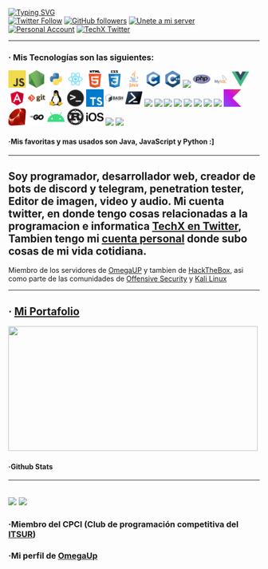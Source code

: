 [![Typing SVG](https://readme-typing-svg.demolab.com?font=Fira+Code&pause=1000&color=676767&width=435&lines=TechX+%7C+Ulises+L+Camacho;Pentester+%7C+Hacker)](https://git.io/typing-svg)<br>
[![Twitter Follow](https://img.shields.io/twitter/follow/Mr__TechX?color=%231DA1F2&label=Mr.%20TechX&logo=twitter&logoColor=%231DA1F2&style=for-the-badge)](https://twitter.com/Mr__TechX)
[![GitHub followers](https://img.shields.io/github/followers/Mr-TechX?color=%23181717&label=Github%20%7C%20Follow&logo=Github&style=for-the-badge)](http://bit.ly/github_techX)
[![Unete a mi server](https://img.shields.io/discord/738105124597137461?color=%235865F2&label=Unete%20a%20mi%20servidor&logo=Discord&style=for-the-badge)](https://discord.gg/R3bgKtMsSH)
[![Personal Account](https://img.shields.io/twitter/follow/ulises__camacho?color=%231DA1F2&label=Personal%20Account&logo=twitter&logoColor=%231DA1F2&style=for-the-badge)](https://twitter.com/ulises__camacho)
[![TechX Twitter](https://pbs.twimg.com/profile_banners/1370653756468166657/1626578835/1500x500)](https://twitter.com/Mr_TechX)

---
### · Mis Tecnologías son las siguientes:
<img height="35" src="https://raw.githubusercontent.com/github/explore/80688e429a7d4ef2fca1e82350fe8e3517d3494d/topics/javascript/javascript.png"> <img height="35" src="https://raw.githubusercontent.com/github/explore/80688e429a7d4ef2fca1e82350fe8e3517d3494d/topics/nodejs/nodejs.png">
<img height="35" src="https://raw.githubusercontent.com/github/explore/80688e429a7d4ef2fca1e82350fe8e3517d3494d/topics/python/python.png">
<img height="35" src="https://raw.githubusercontent.com/github/explore/80688e429a7d4ef2fca1e82350fe8e3517d3494d/topics/react/react.png">
<img height="35" src="https://raw.githubusercontent.com/github/explore/80688e429a7d4ef2fca1e82350fe8e3517d3494d/topics/html/html.png">
<img height="35" src="https://raw.githubusercontent.com/github/explore/80688e429a7d4ef2fca1e82350fe8e3517d3494d/topics/css/css.png">
<img height="35" src="https://raw.githubusercontent.com/github/explore/80688e429a7d4ef2fca1e82350fe8e3517d3494d/topics/java/java.png">
<img height="35" src="https://raw.githubusercontent.com/github/explore/80688e429a7d4ef2fca1e82350fe8e3517d3494d/topics/c/c.png">
<img height="35" src="https://raw.githubusercontent.com/github/explore/80688e429a7d4ef2fca1e82350fe8e3517d3494d/topics/cpp/cpp.png">
<img height="35" src="https://iconape.com/wp-content/png_logo_vector/c.png">
<img height="35" src="https://raw.githubusercontent.com/github/explore/80688e429a7d4ef2fca1e82350fe8e3517d3494d/topics/php/php.png">
<img height="35" src="https://raw.githubusercontent.com/github/explore/80688e429a7d4ef2fca1e82350fe8e3517d3494d/topics/mysql/mysql.png">
<img height="35" src="https://raw.githubusercontent.com/github/explore/80688e429a7d4ef2fca1e82350fe8e3517d3494d/topics/vue/vue.png">
<img height="35" src="https://raw.githubusercontent.com/github/explore/80688e429a7d4ef2fca1e82350fe8e3517d3494d/topics/angular/angular.png">
<img height="35" src="https://raw.githubusercontent.com/github/explore/80688e429a7d4ef2fca1e82350fe8e3517d3494d/topics/git/git.png">
<img height="35" src="https://raw.githubusercontent.com/github/explore/80688e429a7d4ef2fca1e82350fe8e3517d3494d/topics/linux/linux.png">
<img height="35" src="https://raw.githubusercontent.com/github/explore/80688e429a7d4ef2fca1e82350fe8e3517d3494d/topics/terminal/terminal.png">
<img height="35" src="https://raw.githubusercontent.com/github/explore/80688e429a7d4ef2fca1e82350fe8e3517d3494d/topics/typescript/typescript.png">
<img height="35" src="https://raw.githubusercontent.com/github/explore/80688e429a7d4ef2fca1e82350fe8e3517d3494d/topics/bash/bash.png">
<img height="35" src="https://raw.githubusercontent.com/github/explore/80688e429a7d4ef2fca1e82350fe8e3517d3494d/topics/powershell/powershell.png">
<img height="35" src="https://thumbs.dreamstime.com/b/icono-del-c%C3%B3digo-binario-estilo-simple-en-aislado-el-fondo-blanco-141523573.jpg">
<img height="35" src="https://e7.pngegg.com/pngimages/600/114/png-clipart-dragon-kali-linux-android-linux-logo-silhouette-thumbnail.png">
<img height="35" src="https://yt3.ggpht.com/-XW1x_JT1g24/AAAAAAAAAAI/AAAAAAAAAAA/lMWjeVh_HEw/s900-c-k-no/photo.jpg">
<img height="35" src="https://static.wixstatic.com/media/6a4a49_2bc602dcc9fd45d9924981d075a9b689~mv2.jpg/v1/fit/w_780%2Ch_780%2Cal_c%2Cq_80/file.png">
<img height="35" src="https://thumbs.dreamstime.com/b/malware-icon-trendy-modern-flat-linear-vector-malware-icon-w-malware-icon-trendy-modern-flat-linear-vector-malware-icon-130953859.jpg">
<img height="35" src="https://www.cours-gratuit.com/images/categoryintro/545/id-545-1.png">
<img height="35" src="https://static.vecteezy.com/system/resources/previews/009/023/893/non_2x/plc-logo-plc-letter-plc-letter-logo-design-initials-plc-logo-linked-with-circle-and-uppercase-monogram-logo-plc-typography-for-technology-business-and-real-estate-brand-vector.jpg">
<img height="35" src="https://i.gyazo.com/cbd842b3bb3002fdbc59f10cd69c52e5.png"> <img height="35" src="https://raw.githubusercontent.com/github/explore/80688e429a7d4ef2fca1e82350fe8e3517d3494d/topics/kotlin/kotlin.png"> <img height="35" src="https://raw.githubusercontent.com/github/explore/80688e429a7d4ef2fca1e82350fe8e3517d3494d/topics/ruby/ruby.png"> <img height="35" src="https://raw.githubusercontent.com/github/explore/80688e429a7d4ef2fca1e82350fe8e3517d3494d/topics/go/go.png"> <img height="35" src="https://raw.githubusercontent.com/github/explore/80688e429a7d4ef2fca1e82350fe8e3517d3494d/topics/android/android.png"> <img height="35" src="https://raw.githubusercontent.com/github/explore/80688e429a7d4ef2fca1e82350fe8e3517d3494d/topics/rust/rust.png"> <img height="35" src="https://raw.githubusercontent.com/github/explore/80688e429a7d4ef2fca1e82350fe8e3517d3494d/topics/ios/ios.png"> <img height="35" src="https://i.pinimg.com/originals/8c/b1/8c/8cb18c72082d13eb581cf6d452e8e266.png"> <img height="35" src="https://elbinario.net/wp-content/uploads/2014/05/Hacker-logo.sh-600x600.png">
<!-- <img height="35" src=""> -->

#### ·Mis favoritas y mas usados son Java, JavaScript y Python :]

---
Soy programador, desarrollador web, creador de bots de discord y telegram, penetration tester, Editor de imagen, video y audio.
Mi cuenta twitter, en donde tengo cosas relacionadas a la programacion e informatica [TechX en Twitter](https://twitter.com/Mr__TechX), Tambien tengo mi [cuenta personal](https://twitter.com/Ulises__Camacho) donde subo cosas de mi vida cotidiana.
----

Miembro de los servidores de [OmegaUP](https://discord.gg/HexvCccwSx) y tambien de [HackTheBox](https://discord.gg/hackthebox), asi como parte de las comunidades de [Offensive Security](https://discord.gg/offsec) y [Kali Linux](https://discord.gg/d9vUPd7W9w) 

---
## · [Mi Portafolio](https://mr-techx.github.io/)
<img src="https://pbs.twimg.com/media/FKIKf6RVkAE3ekB?format=jpg&name=large" href="https://mr-techx.github.io/" width="500px" height="250px">

#### ·Github Stats
---
<!-- <img src="https://github-readme-stats.vercel.app/api?username=Mr-TechX&show_icons=true&theme=radical&count_private=true&include_all_commits=true"><img src="https://github-readme-stats.vercel.app/api/top-langs/?username=Mr-TechX&theme=radical&langs_count=5"> <br> -->

<img src="https://github-readme-stats.vercel.app/api/top-langs/?username=Mr-TechX&theme=chartreuse-dark&langs_count=5"> <img src="https://github-readme-stats.vercel.app/api?username=Mr-TechX&show_icons=true&theme=chartreuse-dark&count_private=true&include_all_commits=true"> <br>
---
### ·Miembro del CPCI (Club de programación competitiva del [ITSUR](https://surguanajuato.tecnm.mx/))
### ·Mi perfil de [OmegaUp](https://omegaup.com/profile/UlisesCamacho)
<!--  -->
